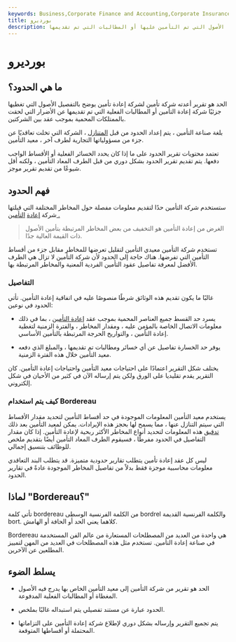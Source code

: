 ```yaml
---
keywords: Business,Corporate Finance and Accounting,Corporate Insurance
title: بورديرو
description: الحد هو تقرير تقدمه شركة التأمين لشركة إعادة التأمين الذي يسرد إما الأصول التي تم التأمين عليها أو المطالبات التي تم تقديمها.
---
```


# بورديرو
## ما هي الحدود؟

الحد هو تقرير أعدته شركة تأمين لشركة إعادة تأمين يوضح بالتفصيل الأصول التي تغطيها جزئيًا شركة إعادة التأمين أو المطالبات الفعلية التي تم تقديمها عن الأضرار التي لحقت بالممتلكات المحمية بموجب عقد بين الشركتين.

بلغة صناعة التأمين ، يتم إعداد الحدود من قبل [المتنازل](/cedent) ، الشركة التي تخلت تعاقديًا عن جزء من مسؤولياتها التجارية لطرف آخر ، معيد التأمين.

تعتمد محتويات تقرير الحدود على ما إذا كان يحدد الخسائر الفعلية أو الأقساط الواجب دفعها. يتم تقديم تقرير الحدود بشكل دوري من قبل الطرف المعاد التأمين ، ولكنه أقل شيوعًا من تقديم تقرير موجز.

## فهم الحدود

ستستخدم شركة التأمين حدًا لتقديم معلومات مفصلة حول المخاطر المختلفة التي قبلتها شركة [إعادة](/reinsurer) [التأمين .](/reinsurer)

> الغرض من إعادة التأمين هو التخفيف من بعض المخاطر المرتبطة بتأمين الأصول ذات القيمة العالية جدًا.

>

تستخدم شركة التأمين معيدي التأمين لتقليل تعرضها للمخاطر مقابل جزء من أقساط التأمين التي تفرضها. هناك حاجة إلى الحدود لأن شركة التأمين لا تزال هي الطرف الأفضل لمعرفة تفاصيل عقود التأمين الفردية المعنية والمخاطر المرتبطة بها.

### التفاصيل

غالبًا ما يكون تقديم هذه الوثائق شرطًا منصوصًا عليه في اتفاقية إعادة التأمين. تأتي الحدود في نوعين:

- يسرد حد القسط جميع العناصر المحمية بموجب عقد [إعادة التأمين](/reinsurance) ، بما في ذلك معلومات الاتصال الخاصة بالمؤمن عليه ، ومقدار المخاطر ، والفترة الزمنية لتغطية إعادة التأمين ، والتواريخ الحرجة المرتبطة بالتأمين الأساسي.

- يوفر حد الخسارة تفاصيل عن أي خسائر ومطالبات تم تقديمها ، والمبلغ الذي دفعه معيد التأمين خلال هذه الفترة الزمنية.

يختلف شكل التقرير اعتمادًا على احتياجات معيد التأمين واحتياجات إعادة التأمين. كان التقرير يقدم تقليديا على الورق ولكن يتم إرساله الآن في كثير من الأحيان في شكل إلكتروني.

### كيف يتم استخدام Bordereau

يستخدم معيد التأمين المعلومات الموجودة في حد أقساط التأمين لتحديد مقدار الأقساط التي سيتم التنازل عنها ، مما يسمح لها بحجز هذه الإيرادات. يمكن لمعيد التأمين بعد ذلك [تدقيق](/audit) هذه المعلومات لتحديد أنواع المخاطر الأكثر ربحية لإعادة التأمين. إذا كان مقدار التفاصيل في الحدود مفرطًا ، فسيقوم الطرف المعاد التأمين أيضًا بتقديم ملخص للوظائف بتنسيق إجمالي.

ليس كل عقد إعادة تأمين يتطلب تقارير حدودية متميزة. قد يتطلب البند التعاقدي معلومات محاسبية موجزة فقط بدلاً من تفاصيل المخاطر الموجودة عادةً في تقارير الحدود.

## لماذا "Bordereau؟"

تأتي كلمة bordereau من الكلمة الفرنسية الوسطى bordrel والكلمة الفرنسية القديمة bort. كلاهما يعني الحد أو الحافة أو الهامش.

Bordereau هي واحدة من العديد من المصطلحات المستعارة من عالم الفن المستخدمة في صناعة إعادة التأمين. تستخدم مثل هذه المصطلحات في العديد من المهن لتمييز المطلعين عن الآخرين.

## يسلط الضوء

- الحد هو تقرير من شركة التأمين إلى معيد التأمين الخاص بها يدرج فيه الأصول المغطاة أو المطالبات الفعلية المدفوعة.

- الحدود عبارة عن مستند تفصيلي يتم استبداله غالبًا بملخص.

- يتم تجميع التقرير وإرساله بشكل دوري لإطلاع شركة إعادة التأمين على التزاماتها المحتملة أو أقساطها المتوقعة.

